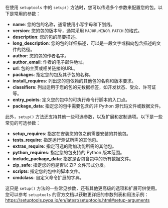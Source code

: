 在使用 `setuptools` 中的 `setup()` 方法时，您可以传递多个参数来配置您的包。以下是常用的参数：

- **name**: 您的包的名称，通常使用小写字母和下划线。
- **version**: 您的包的版本号，通常采用 `MAJOR.MINOR.PATCH` 的格式。
- **description**: 您的包的简要描述。
- **long_description**: 您的包的详细描述，可以是一段文字或指向包含描述的文件的路径。
- **author**: 您的包的作者名字。
- **author_email**: 作者的电子邮件地址。
- **url**: 包的主页或相关链接的URL。
- **packages**: 指定您的包及其子包的名称。
- **install_requires**: 列出您的包依赖的其他包的名称和版本要求。
- **classifiers**: 列出适用于您的包的元数据标签，如开发状态、受众、许可证等。
- **entry_points**: 定义您的包中的可执行命令行脚本的入口点。
- **package_data**: 指定您的包中需要包含的非 Python 源代码文件或数据文件。

此外，`setup()` 方法还支持其他一些可选参数，以及扩展和定制选项。以下是一些常见的可选参数：

- **setup_requires**: 指定在安装您的包之前需要安装的其他包。
- **tests_require**: 指定运行测试所需的其他包。
- **extras_require**: 指定可选的附加功能所需的其他包。
- **python_requires**: 指定您的包支持的 Python 版本范围。
- **include_package_data**: 指定是否包含包中的所有数据文件。
- **zip_safe**: 指定您的包是否以 ZIP 文件形式分发。
- **scripts**: 指定您的包中的脚本文件。
- **cmdclass**: 自定义命令扩展的字典。

这只是 `setup()` 方法的一些常见参数，还有其他更高级的选项和扩展可供使用。您可以参考 `setuptools` 的官方文档以获取更详细的参数列表和用法示例：https://setuptools.pypa.io/en/latest/setuptools.html#setup-arguments